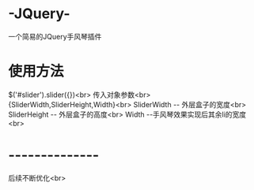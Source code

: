 # -JQuery-
一个简易的JQuery手风琴插件
# 使用方法
 $('#slider').slider({})\<br>
 传入对象参数\<br>
 {SliderWidth,SliderHeight,Width}\<br>
 SliderWidth -- 外层盒子的宽度\<br>
 SliderHeight -- 外层盒子的高度\<br>
 Width  --手风琴效果实现后其余li的宽度\<br>

# --------------
 后续不断优化\<br>
